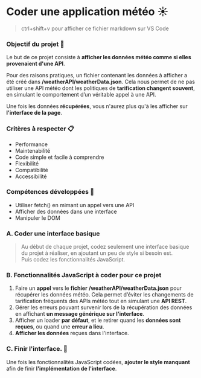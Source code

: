 # Coder une application météo ☀️

> ctrl+shift+v pour afficher ce fichier markdown sur VS Code

### Objectif du projet 🎯

Le but de ce projet consiste à **afficher les données météo comme si elles provenaient d'une API**.

Pour des raisons pratiques, un fichier contenant les données à afficher a été créé dans **/weatherAPI/weatherData.json**.
Cela nous permet de ne pas utiliser une API météo dont les politiques de **tarification changent souvent**, en simulant le comportement d’un véritable appel à une API.

Une fois les données **récupérées**, vous n'aurez plus qu'à les afficher sur **l'interface de la page**.

### Critères à respecter 📋

- Performance
- Maintenabilité
- Code simple et facile à comprendre
- Flexibilité
- Compatibilité
- Accessibilité

### Compétences développées 💪

- Utiliser fetch() en mimant un appel vers une API
- Afficher des données dans une interface
- Manipuler le DOM

### A. Coder une interface basique

> Au début de chaque projet, codez seulement une interface basique du projet à réaliser, en ajoutant un peu de style si besoin est. <br>
> Puis codez les fonctionnalités JavaScript.

### B. Fonctionnalités JavaScript à coder pour ce projet

1. Faire un **appel** vers le **fichier** **/weatherAPI/weatherData.json** pour récupérer les données météo. Cela permet d’éviter les changements de tarification fréquents des APIs météo tout en simulant une **API REST**.
2. Gérer les erreurs pouvant survenir lors de la récupération des données en affichant **un message générique sur l'interface**.
3. Afficher un loader **par défaut**, et le retirer quand les **données sont reçues**, ou quand une **erreur a lieu**.
4. **Afficher les données** reçues dans l'interface.



### C. Finir l'interface. 🎨

Une fois les fonctionnalités JavaScript codées, **ajouter le style manquant** afin de finir **l'implémentation de l'interface**.
